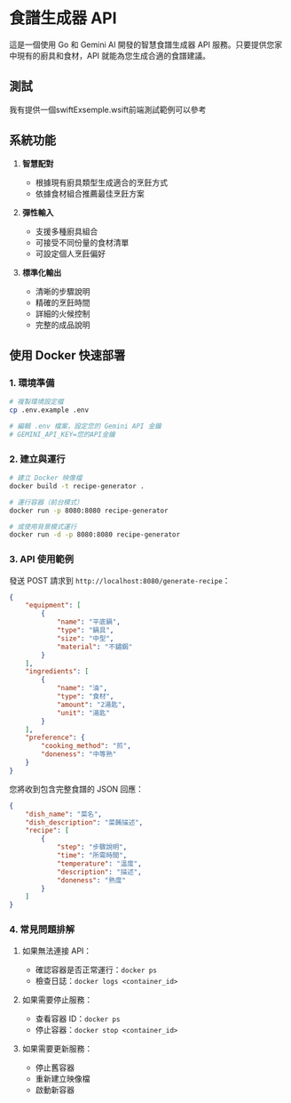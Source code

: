 # 食譜生成器 API

這是一個使用 Go 和 Gemini AI 開發的智慧食譜生成器 API 服務。只要提供您家中現有的廚具和食材，API 就能為您生成合適的食譜建議。
## 測試
我有提供一個swiftExsemple.wsift前端測試範例可以參考
## 系統功能

1. **智慧配對**
   - 根據現有廚具類型生成適合的烹飪方式
   - 依據食材組合推薦最佳烹飪方案

2. **彈性輸入**
   - 支援多種廚具組合
   - 可接受不同份量的食材清單
   - 可設定個人烹飪偏好

3. **標準化輸出**
   - 清晰的步驟說明
   - 精確的烹飪時間
   - 詳細的火候控制
   - 完整的成品說明

## 使用 Docker 快速部署

### 1. 環境準備
```bash
# 複製環境設定檔
cp .env.example .env

# 編輯 .env 檔案，設定您的 Gemini API 金鑰
# GEMINI_API_KEY=您的API金鑰
```

### 2. 建立與運行
```bash
# 建立 Docker 映像檔
docker build -t recipe-generator .

# 運行容器（前台模式）
docker run -p 8080:8080 recipe-generator

# 或使用背景模式運行
docker run -d -p 8080:8080 recipe-generator
```

### 3. API 使用範例

發送 POST 請求到 `http://localhost:8080/generate-recipe`：

```json
{
    "equipment": [
        {
            "name": "平底鍋",
            "type": "鍋具",
            "size": "中型",
            "material": "不鏽鋼"
        }
    ],
    "ingredients": [
        {
            "name": "油",
            "type": "食材",
            "amount": "2湯匙",
            "unit": "湯匙"
        }
    ],
    "preference": {
        "cooking_method": "煎",
        "doneness": "中等熟"
    }
}
```

您將收到包含完整食譜的 JSON 回應：
```json
{
    "dish_name": "菜名",
    "dish_description": "菜餚描述",
    "recipe": [
        {
            "step": "步驟說明",
            "time": "所需時間",
            "temperature": "溫度",
            "description": "描述",
            "doneness": "熟度"
        }
    ]
}
```

### 4. 常見問題排解

1. 如果無法連接 API：
   - 確認容器是否正常運行：`docker ps`
   - 檢查日誌：`docker logs <container_id>`

2. 如果需要停止服務：
   - 查看容器 ID：`docker ps`
   - 停止容器：`docker stop <container_id>`

3. 如果需要更新服務：
   - 停止舊容器
   - 重新建立映像檔
   - 啟動新容器
